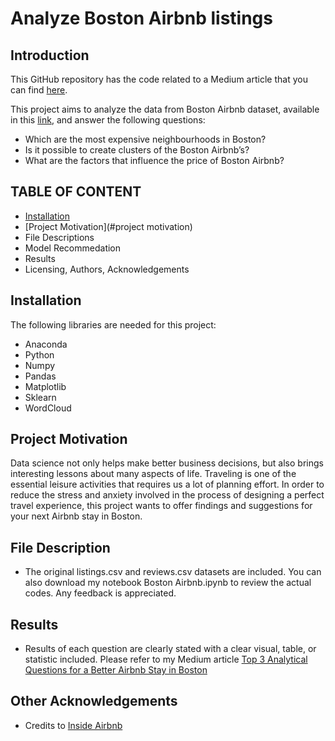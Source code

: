 # Analyze Boston Airbnb listings
Introduction
------------
This GitHub repository has the code related to a Medium article that you can find [here]().

This project aims to analyze the data from Boston Airbnb dataset, available in this [link](http://insideairbnb.com/get-the-data.html), and answer the following questions:

* Which are the most expensive neighbourhoods in Boston?
* Is it possible to create clusters of the Boston Airbnb’s?
* What are the factors that influence the price of Boston Airbnb?

TABLE OF CONTENT
---------------------

 * [Installation](#installation)
 * [Project Motivation](#project motivation)
 * File Descriptions
 * Model Recommedation
 * Results
 * Licensing, Authors, Acknowledgements

Installation
------------
The following libraries are needed for this project:
* Anaconda
* Python
* Numpy
* Pandas
* Matplotlib
* Sklearn
* WordCloud

Project Motivation
------------
Data science not only helps make better business decisions, but also brings interesting lessons about many aspects of life. Traveling is one of the essential leisure activities that requires us a lot of planning effort. In order to reduce the stress and anxiety involved in the process of designing a perfect travel experience, this project wants to offer findings and suggestions for your next Airbnb stay in Boston.

File Description
------------
* The original listings.csv and reviews.csv datasets are included. You can also download my notebook Boston Airbnb.ipynb to review the actual codes. Any feedback is appreciated.

Results
------------
* Results of each question are clearly stated with a clear visual, table, or statistic included. Please refer to my Medium article [Top 3 Analytical Questions for a Better Airbnb Stay in Boston]()

Other Acknowledgements
------------
* Credits to [Inside Airbnb](http://insideairbnb.com/get-the-data.html)
